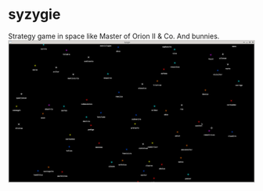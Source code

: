 # syzygie
Strategy game in space like Master of Orion II &amp; Co. And bunnies.
![08-10-2024](https://github.com/Vampiloup/syzygie/blob/3480e9d3ca516c6489c0e1d26489957fb66be2ed/zoom%200.png)

